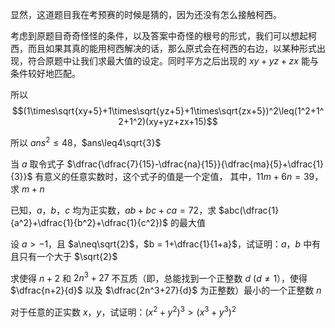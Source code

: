 显然，这道题目我在考预赛的时候是猜的，因为还没有怎么接触柯西。

考虑到原题目奇奇怪怪的条件，以及答案中奇怪的根号的形式，我们可以想起柯西，而且如果其真的能用柯西解决的话，那么原式会在柯西的右边，以某种形式出现，符合原题中让我们求最大值的设定。同时平方之后出现的 $xy+yz+zx$ 能与条件较好地匹配。

所以 $$(1\times\sqrt{xy+5}+1\times\sqrt{yz+5}+1\times\sqrt{zx+5})^2\leq(1^2+1^2+1^2)(xy+yz+zx+15)$$

所以 $ans^2\leq48$，$ans\leq4\sqrt{3}$

当 $a$ 取令式子 $\dfrac{\dfrac{7}{15}-\dfrac{na}{15}}{\dfrac{ma}{5}+\dfrac{1}{3}}$ 有意义的任意实数时，这个式子的值是一个定值，
其中，$11m+6n=39$，求 $m+n$

已知，$a$，$b$，$c$ 均为正实数，$ab+bc+ca=72$，求 $abc(\dfrac{1}{a^2}+\dfrac{1}{b^2}+\dfrac{1}{c^2})$ 的最大值

设 $a>-1$，且 $a\neq\sqrt{2}$，$b = 1+\dfrac{1}{1+a}$，试证明：$a，b$ 中有且只有一个大于 $\sqrt{2}$

求使得 $n+2$ 和 $2n^3+27$ 不互质（即，总能找到一个正整数 $d$ ($d\neq1$），使得 $\dfrac{n+2}{d}$ 以及 $\dfrac{2n^3+27}{d}$ 为正整数）最小的一个正整数 $n$

对于任意的正实数 $x$，$y$，试证明：$(x^2+y^2)^3>(x^3+y^3)^2$